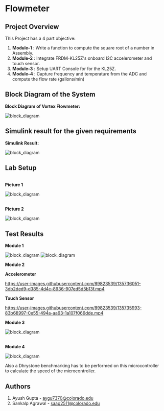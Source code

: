 # Flowmeter   

## Project Overview
This Project has a 4 part objective: 
1. **Module-1** : Write a function to compute the square root of a number in Assembly.
2. **Module-2** : Integrate FRDM-KL25Z's onboard I2C accelerometer and touch sensor.   
3. **Module-3** : Setup UART Console for for the KL25Z.
4. **Module-4** : Capture frequency and temperature from the ADC and compute the flow rate (gallons/min)

## Block Diagram of the System

**Block Diagram of Vortex Flowmeter:**  

![block_diagram](https://github.com/ayushgupta98/ECEN5803-Project-1-Flowmeter/blob/main/Block%20Diagram/Flowmeter%20Solution%20Block%20Diagram.jpg)

## Simulink result for the given requirements

**Simulink Result:**

![block_diagram](https://github.com/ayushgupta98/ECEN5803-Project-1-Flowmeter/blob/main/Module-4/Simulink/simulink%20result.jpg)

## Lab Setup

<br>**Picture 1**

![block_diagram](https://github.com/ayushgupta98/ECEN5803-Project-1-Flowmeter/blob/main/Lab%20Setup/lab_1.jpg)
 
 
<br>**Picture 2**

![block_diagram](https://github.com/ayushgupta98/ECEN5803-Project-1-Flowmeter/blob/main/Lab%20Setup/lab_2.jpg) 
   
## Test Results

**Module 1**


![block_diagram](https://github.com/ayushgupta98/ECEN5803-Project-1-Flowmeter/blob/main/Module-1/test%20results/Input_1.jpg)
![block_diagram](https://github.com/ayushgupta98/ECEN5803-Project-1-Flowmeter/blob/main/Module-1/test%20results/output_1.png)
	
**Module 2**

**Accelerometer**
	
https://user-images.githubusercontent.com/89823539/135736051-3db2ded9-d385-4d4c-8936-907ed5d5b13f.mp4

**Touch Sensor**

https://user-images.githubusercontent.com/89823539/135735993-83b68997-0e55-494a-aa63-1a107f066dde.mp4
	
**Module 3**

![block_diagram](https://github.com/ayushgupta98/ECEN5803-Project-1-Flowmeter/blob/main/Module-3/test%20results/uart%20debug%20monitor.jpg)
	
<br>**Module 4**

![block_diagram](https://github.com/ayushgupta98/ECEN5803-Project-1-Flowmeter/blob/main/Module-4/test%20results/uart%20monitor.jpg)

Also a Dhrystone benchmarking has to be performed on this microcontroller to calculate the speed of the microcontroller.    

## Authors  
1. Ayush Gupta - aygu7370@colorado.edu
2. Sankalp Agrawal - saag2511@colorado.edu   
